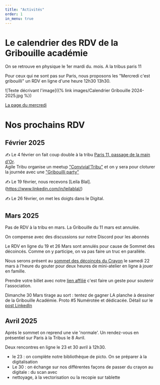 ```yaml
---
title: "Activités"
order: 1
in_menu: true
---
```

# Le calendrier des RDV de la Gribouille académie

On se retrouve en physique le 1er mardi du. mois. A la tribus paris 11

Pour ceux qui ne sont pas sur Paris, nous proposons les "Mercredi c'est gribouilli" un RDV en ligne d'une heure 12h30 13h30.

![Texte décrivant l'image]({% link images/Calendrier Gribouille 2024-2025.jpg %}) 

[La page du mercredi](https://mercredicestgribouilli.carrd.co/) 

# Nos prochains RDV

## Février 2025

✍ Le 4 février on fait coup double à la tribu [Paris 11, passage de la main d'Or](https://osm.org/go/0BOfRL2X9g--?layers=C).  
Agile Tribu organise un meetup ["Convivial'Tribu"](https://www.meetup.com/agiletribu/events/305825773/) et on y sera pour cloturer la journée avec une ["Gribouilli party"](https://www.linkedin.com/events/7289581309746728961/comments/)

✍ Le 19 février, nous recevons [Leila Blal].(https://www.linkedin.com/in/leilablal/)

✍ Le 26 février, on met les doigts dans le Digital.

## Mars 2025

Pas de RDV à la tribu en mars. La Gribouille du 11 mars est annulée.

On compense avec des discussions sur notre Discord pour les abonnés

Le RDV en ligne du 19 et 26 Mars sont annulés pour cause de Sommet des décoincés. Comme on y
participe, on va pas faire un truc en parallèle. 

Nous serons présent au [sommet des décoincés du Crayon](https://www.decoincesducrayon.com/sommet-2025) le samedi 22 mars à l'heure du gouter pour deux heures de mini-atelier en ligne à jouer en famille.  

Prendre votre billet avec notre [lien affilié](https://www.decoincesducrayon.com/sommet-2025/2hbrx) c'est faire un geste pour soutenir l'association. 

Dimanche 30 Mars tirage au sort : tentez de gagner LA planche à dessiner de la Gribouille Académie. Proto #5
Numérotée et dédicacée. Détail sur le [post LinkedIn](https://www.linkedin.com/posts/jpbonnafous_vous-avez-particip%C3%A9-au-sommet-des-d%C3%A9coinc%C3%A9s-activity-7310952499320913920-iAxv?rcm=ACoAAAZD5CYBMCoDeka2N0V7mU2Zl9h_MwqLkz4)

## Avril 2025

Après le sommet on reprend une vie 'normale'. Un rendez-vous en présentiel sur Paris à la Tribus le 8 Avril.

Deux rencontres en ligne le 23 et 30 avril à 12h30.

* le 23 : on complète notre bibliothèque de picto. On se préparer à la digitalisation
* Le 30 : on échange sur nos différentes façons de passer du crayon au digitale : du scan avec
* nettoyage, à la vectorisation ou la recopie sur tablette
